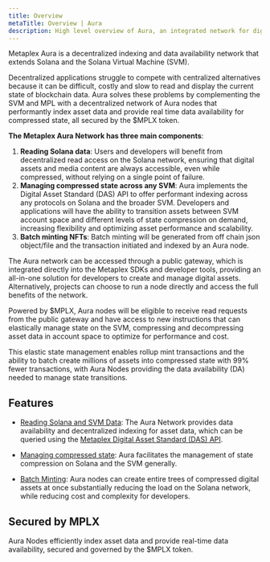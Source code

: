 ```yaml
---
title: Overview
metaTitle: Overview | Aura
description: High level overview of Aura, an integrated network for digital assets.
---
```


Metaplex Aura is a decentralized indexing and data availability network that extends Solana and the Solana Virtual Machine (SVM).

Decentralized applications struggle to compete with centralized alternatives because it can be difficult, costly and slow to read and display the current state of blockchain data. Aura solves these problems by complementing the SVM and MPL with a decentralized network of Aura nodes that performantly index asset data and provide real time data availability for compressed state, all secured by the $MPLX token.

**The Metaplex Aura Network has three main components**:
1. **Reading Solana data**: Users and developers will benefit from decentralized read access on the Solana network, ensuring that digital assets and media content are always accessible, even while compressed, without relying on a single point of failure.
2. **Managing compressed state across any SVM**: Aura implements the Digital Asset Standard (DAS) API to offer performant indexing across any protocols on Solana and the broader SVM. Developers and applications will have the ability to transition assets between SVM account space and different levels of state compression on demand, increasing flexibility and optimizing asset performance and scalability.
3. **Batch minting NFTs**: Batch minting will be generated from off chain json object/file and the transaction initiated and indexed by an Aura node.

The Aura network can be accessed through a public gateway, which is integrated directly into the Metaplex SDKs and developer tools, providing an all-in-one solution for developers to create and manage digital assets. Alternatively, projects can choose to run a node directly and access the full benefits of the network. 

Powered by $MPLX, Aura nodes will be eligible to receive read requests from the public gateway and have access to new instructions that can elastically manage state on the SVM, compressing and decompressing asset data in account space to optimize for performance and cost.

This elastic state management enables rollup mint transactions and the ability to batch create millions of assets into compressed state with 99% fewer transactions, with Aura Nodes providing the data availability (DA) needed to manage state transitions.

## Features

- [Reading Solana and SVM Data](/aura/reading-solana-and-svm-data): The Aura Network provides data availability and decentralized indexing for asset data, which can be queried using the [Metaplex Digital Asset Standard (DAS) API](/das-api).

- [Managing compressed state](/aura/managing-compressed-state): Aura facilitates the management of state compression on Solana and the SVM generally.

- [Batch Minting](aura/batch-minting): Aura nodes can create entire trees of compressed digital assets at once substantially reducing the load on the Solana network, while reducing cost and complexity for developers.



## Secured by MPLX

Aura Nodes efficiently index asset data and provide real-time data availability, secured and governed by the $MPLX token. 

<!-- With the introduction of a delegated staking model, users and developers can unlock advanced features that rely on the Aura infrastructure like batch minting. -->
<!-- 
By staking or delegating $MPLX, users can access additional functionality, using weighted stake to determine eligibility for these features. -->

<!-- To read more about the economics behind Aura you can read the [Economics Page](/aura/economics). -->

<!-- 

Come try out Aura's features over at [https://aura.metaplex.com/](https://aura.metaplex.com/)!

{% quick-links %}

{% quick-link title="Getting Started" icon="InboxArrowDown" href="/core/getting-started" description="Find the language or library of your choice and get started with digital assets on Solana." /%}

{% quick-link title="API reference" icon="CodeBracketSquare" href="https://mpl-core.typedoc.metaplex.com/" target="_blank" description="Looking for something specific? Have a peak at our API References and find your answer." /%}

{% /quick-links %} -->

